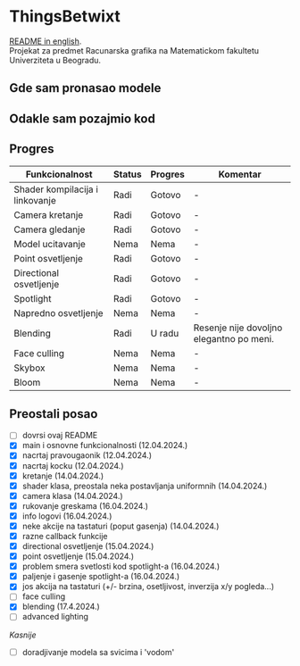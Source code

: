 # ThingsBetwixt
[README in english](README.md). <br>
Projekat za predmet Racunarska grafika na Matematickom fakultetu Univerziteta u Beogradu.

## Gde sam pronasao modele

## Odakle sam pozajmio kod

## Progres
| Funkcionalnost                  | Status | Progres | Komentar                                 |
|---------------------------------|-------|---------|------------------------------------------|
| Shader kompilacija i linkovanje | Radi  | Gotovo  | -                                        |
| Camera kretanje                 | Radi  | Gotovo  | -                                        |
| Camera gledanje                 | Radi  | Gotovo  | -                                        |
| Model ucitavanje                | Nema  | Nema    | -                                        |
| Point osvetljenje               | Radi  | Gotovo  | -                                        |
| Directional osvetljenje         | Radi  | Gotovo  | -                                        |
| Spotlight                       | Radi  | Gotovo  | -                                        |
| Napredno osvetljenje            | Nema  | Nema    | -                                        |
| Blending                        | Radi  | U radu  | Resenje nije dovoljno elegantno po meni. |
| Face culling                    | Nema  | Nema    | -                                        |
| Skybox                          | Nema  | Nema    | -                                        |
| Bloom                           | Nema  | Nema    | -                                        |

## Preostali posao
- [ ] dovrsi ovaj README
- [x] main i osnovne funkcionalnosti (12.04.2024.)
- [x] nacrtaj pravougaonik (12.04.2024.)
- [x] nacrtaj kocku (12.04.2024.)
- [x] kretanje (14.04.2024.)
- [x] shader klasa, preostala neka postavljanja uniformnih (14.04.2024.)
- [x] camera klasa (14.04.2024.)
- [x] rukovanje greskama (16.04.2024.)
- [x] info logovi (16.04.2024.)
- [x] neke akcije na tastaturi (poput gasenja) (14.04.2024.)
- [x] razne callback funkcije
- [x] directional osvetljenje (15.04.2024.)
- [x] point osvetljenje (15.04.2024.)
- [x] problem smera svetlosti kod spotlight-a (16.04.2024.)
- [x] paljenje i gasenje spotlight-a (16.04.2024.)
- [x] jos akcija na tastaturi (+/- brzina, osetljivost, inverzija x/y pogleda...)
- [ ] face culling
- [x] blending (17.4.2024.)
- [ ] advanced lighting

*Kasnije*
- [ ] doradjivanje modela sa svicima i 'vodom'